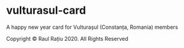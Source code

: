 # vulturasul-card

A happy new year card for Vulturașul (Constanța, Romania) members 

Copyright © Raul Rațiu 2020. All Rights Reserved
